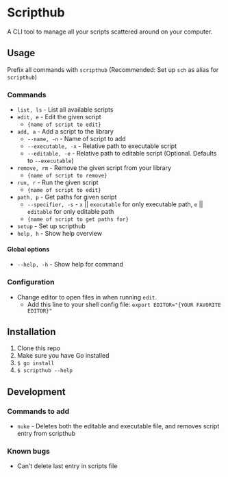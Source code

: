 # Scripthub
A CLI tool to manage all your scripts scattered around on your computer.

## Usage
Prefix all commands with `scripthub` (Recommended: Set up `sch` as alias for `scripthub`)

### Commands
- `list, ls` - List all available scripts
- `edit, e` - Edit the given script
	- `{name of script to edit}`
- `add, a` - Add a script to the library
	- `--name, -n` - Name of script to add
	- `--executable, -x` - Relative path to executable script
	- `--editable, -e` - Relative path to editable script (Optional. Defaults to `--executable`)
- `remove, rm` - Remove the given script from your library
	- `{name of script to remove}`
- `run, r` - Run the given script
	- `{name of script to edit}`
- `path, p` - Get paths for given script
	- `--specifier, -s` - `x` || `executable` for only executable path, `e` || `editable` for only editable path
	- `{name of script to get paths for}`
- `setup` - Set up scripthub
- `help, h` - Show help overview

#### Global options
- `--help, -h` - Show help for command

### Configuration
- Change editor to open files in when running `edit`.
	- Add this line to your shell config file: `export EDITOR="{YOUR FAVORITE EDITOR}"`

## Installation
1. Clone this repo
2. Make sure you have Go installed
3. `$ go install`
3. `$ scripthub --help`

## Development

### Commands to add
- `nuke` - Deletes both the editable and executable file, and removes script entry from scripthub

### Known bugs
- Can't delete last entry in scripts file

